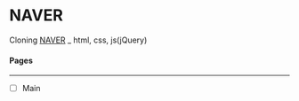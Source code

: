 # NAVER

Cloning [NAVER](https://www.naver.com/) _ html, css, js(jQuery)



#### Pages

---

- [ ] Main

